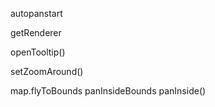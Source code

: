 
autopanstart

getRenderer

openTooltip()

setZoomAround()

map.flyToBounds
panInsideBounds
panInside()
